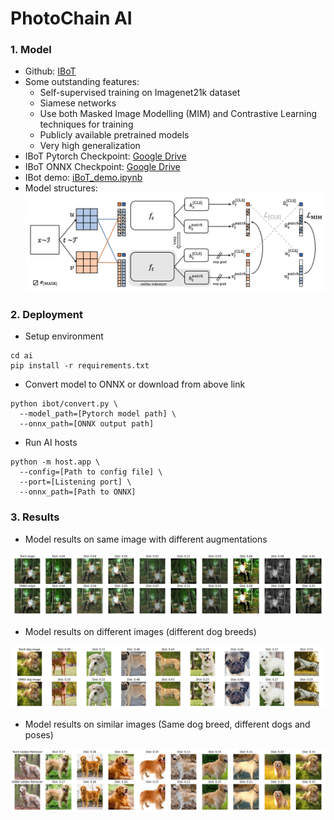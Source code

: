 # PhotoChain AI

### 1. Model

- Github: [IBoT](https://github.com/bytedance/ibot)
- Some outstanding features:
  - Self-supervised training on Imagenet21k dataset
  - Siamese networks
  - Use both Masked Image Modelling (MIM) and Contrastive Learning techniques for training
  - Publicly available pretrained models
  - Very high generalization
- IBoT Pytorch Checkpoint: [Google Drive](https://drive.google.com/file/d/11LSSRXTEHH9IH865mPEFa3FkpjhWbkJb/view?usp=share_link)
- IBoT ONNX Checkpoint: [Google Drive](https://drive.google.com/file/d/1ShnI5og6QLcztpDVjbeuTtpUhYwHlaHk/view?usp=share_link)
- IBot demo: [iBoT_demo.ipynb](./ibot/iBOT_demo.ipynb)
- Model structures:
  ![IBoT Model structure](./images/ibot.png)

### 2. Deployment

- Setup environment

```
cd ai
pip install -r requirements.txt
```

- Convert model to ONNX or download from above link

```
python ibot/convert.py \
  --model_path=[Pytorch model path] \
  --onnx_path=[ONNX output path]
```

- Run AI hosts

```
python -m host.app \
  --config=[Path to config file] \
  --port=[Listening port] \
  --onnx_path=[Path to ONNX]
```

### 3. Results

- Model results on same image with different augmentations

![Same image](./images/same_images.png)

- Model results on different images (different dog breeds)

![Different image](./images/different_images.png)

- Model results on similar images (Same dog breed, different dogs and poses)

![Similar image](./images/similar_images.png)
